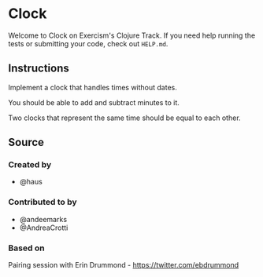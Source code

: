 # Clock

Welcome to Clock on Exercism's Clojure Track.
If you need help running the tests or submitting your code, check out `HELP.md`.

## Instructions

Implement a clock that handles times without dates.

You should be able to add and subtract minutes to it.

Two clocks that represent the same time should be equal to each other.

## Source

### Created by

- @haus

### Contributed to by

- @andeemarks
- @AndreaCrotti

### Based on

Pairing session with Erin Drummond - https://twitter.com/ebdrummond